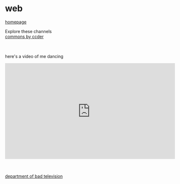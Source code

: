# web
<a href= "https://stefmeul.github.io/web/">homepage </a>  

Explore these channels
<br>
<a href= "https://bittube.video/video-channels/commons/videos " target="_blank"> commons by ccder </a>

<br><br>
here's a video of me dancing

<iframe width="560" height="315" src="https://www.youtube-nocookie.com/embed/f-aa7VlR4xM" frameborder="0" allow="accelerometer; autoplay; clipboard-write; encrypted-media; gyroscope; picture-in-picture" allowfullscreen="1"> </iframe>

<br><br>
<a href= "https://www.transdisciplinary.art/department-of-bad-television/" target="_blank"> department of bad television </a>
